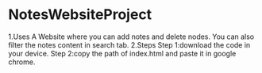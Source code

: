 # NotesWebsiteProject
1.Uses
    A Website where you can add notes and delete nodes.
    You can also filter the notes content in search tab.
2.Steps
    Step 1:download the code in your device.
    Step 2:copy the path of index.html and paste it in google chrome.
